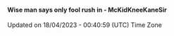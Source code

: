 #### Wise man says only fool rush in - McKidKneeKaneSir
Updated on 18/04/2023 - 00:40:59 (UTC) Time Zone
